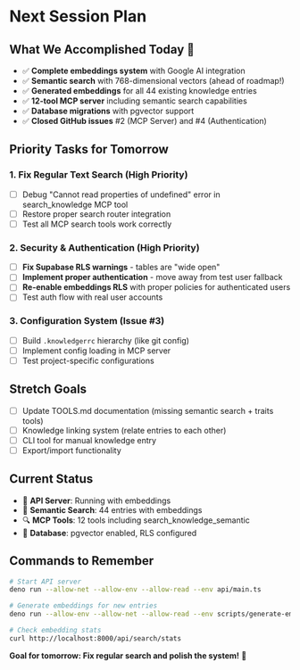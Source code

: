 # Next Session Plan

## What We Accomplished Today 🎉
- ✅ **Complete embeddings system** with Google AI integration
- ✅ **Semantic search** with 768-dimensional vectors (ahead of roadmap!)
- ✅ **Generated embeddings** for all 44 existing knowledge entries
- ✅ **12-tool MCP server** including semantic search capabilities
- ✅ **Database migrations** with pgvector support
- ✅ **Closed GitHub issues** #2 (MCP Server) and #4 (Authentication)

## Priority Tasks for Tomorrow

### 1. Fix Regular Text Search (High Priority)
- [ ] Debug "Cannot read properties of undefined" error in search_knowledge MCP tool
- [ ] Restore proper search router integration
- [ ] Test all MCP search tools work correctly

### 2. Security & Authentication (High Priority)
- [ ] **Fix Supabase RLS warnings** - tables are "wide open"
- [ ] **Implement proper authentication** - move away from test user fallback
- [ ] **Re-enable embeddings RLS** with proper policies for authenticated users
- [ ] Test auth flow with real user accounts

### 3. Configuration System (Issue #3)
- [ ] Build `.knowledgerrc` hierarchy (like git config)
- [ ] Implement config loading in MCP server
- [ ] Test project-specific configurations

## Stretch Goals
- [ ] Update TOOLS.md documentation (missing semantic search + traits tools)
- [ ] Knowledge linking system (relate entries to each other)
- [ ] CLI tool for manual knowledge entry
- [ ] Export/import functionality

## Current Status
- 🚀 **API Server**: Running with embeddings
- 🧠 **Semantic Search**: 44 entries with embeddings
- 🔍 **MCP Tools**: 12 tools including search_knowledge_semantic
- 📁 **Database**: pgvector enabled, RLS configured

## Commands to Remember
```bash
# Start API server
deno run --allow-net --allow-env --allow-read --env api/main.ts

# Generate embeddings for new entries
deno run --allow-env --allow-net --allow-read --env scripts/generate-embeddings.ts

# Check embedding stats
curl http://localhost:8000/api/search/stats
```

**Goal for tomorrow: Fix regular search and polish the system!** 🎯
